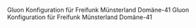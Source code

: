 Gluon Konfiguration für Freifunk Münsterland Domäne-41
Gluon Konfiguration für Freifunk Münsterland Domäne-41
